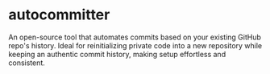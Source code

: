 # autocommitter
An open-source tool that automates commits based on your existing GitHub repo's history. Ideal for reinitializing private code into a new repository while keeping an authentic commit history, making setup effortless and consistent.
